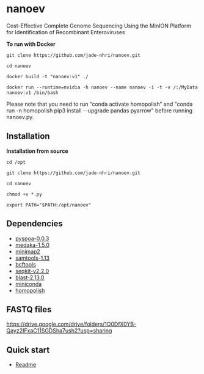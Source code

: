 # nanoev
Cost-Effective Complete Genome Sequencing Using the MinION Platform for Identification of Recombinant Enteroviruses

**To run with Docker**

``git clone https://github.com/jade-nhri/nanoev.git``

``cd nanoev``

``docker build -t "nanoev:v1" ./``

``docker run --runtime=nvidia -h nanoev --name nanoev -i -t -v /:/MyData nanoev:v1 /bin/bash``

Please note that you need to run “conda activate homopolish” and "conda run -n homopolish pip3 install --upgrade pandas pyarrow" before running nanoev.py.

Installation
------------
**Installation from source**

``cd /opt``

``git clone https://github.com/jade-nhri/nanoev.git``

``cd nanoev``

``chmod +x *.py``

``export PATH="$PATH:/opt/nanoev"``


## Dependencies

- [pyspoa-0.0.3](https://github.com/nanoporetech/pyspoa)
- [medaka-1.5.0](https://github.com/nanoporetech/medaka)
- [minimap2](https://github.com/lh3/minimap2)
- [samtools-1.13](http://github.com/samtools/)
- [bcftools](https://github.com/samtools/bcftools)
- [seqkit-v2.2.0](https://github.com/shenwei356/seqkit)
- [blast-2.13.0](https://ftp.ncbi.nlm.nih.gov/blast/executables/blast+/)
- [miniconda](https://repo.anaconda.com/miniconda)
- [homopolish](https://github.com/ythuang0522/)

## FASTQ files

https://drive.google.com/drive/folders/1O0DfX0YB-Qayz2IFxaC11SGDSha7ush2?usp=sharing

## Quick start

- [Readme]([https://www.dropbox.com/scl/fi/zvv0jel518ijyvjwsbhgp/Manual-of-nanoEV.pdf?rlkey=fe9l6tdrybm7bpremsikvw55o&dl=0])
